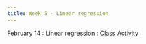 ```yaml
---
title: Week 5 - Linear regression
---
```


February 14
: Linear regression 
  : [Class Activity](https://sta175.github.io/class_activities/STA175_Activity4_New.html)